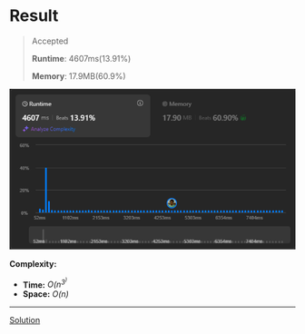 # Result

> Accepted
>
> **Runtime**: 4607ms(13.91%)
>
> **Memory**: 17.9MB(60.9%)


![Result Image](result.png)


**Complexity:**

- **Time:** *O(n<sup>3<sup>)*
- **Space:** *O(n)*


---

[Solution](https://leetcode.com/problems/counting-bits/solutions/1808435/python-javascript-very-deep-explanation)